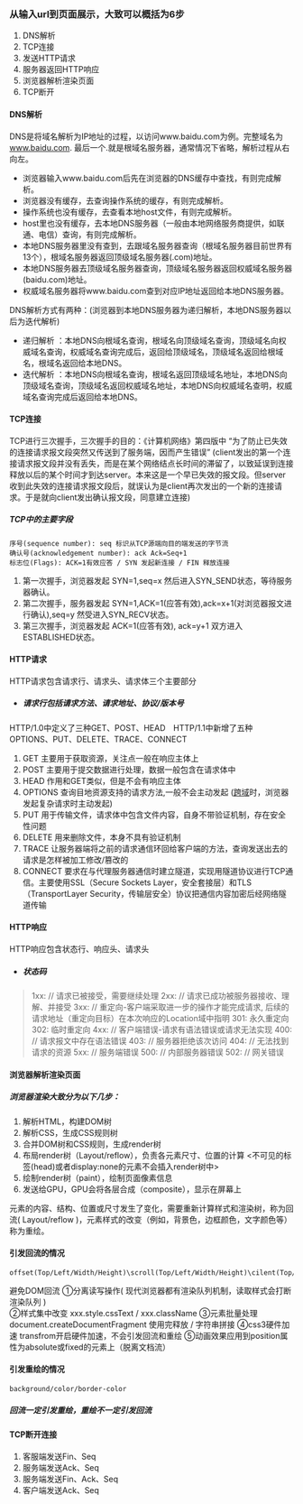 ### 从输入url到页面展示，大致可以概括为6步
1. DNS解析
2. TCP连接
3. 发送HTTP请求
4. 服务器返回HTTP响应
5. 浏览器解析渲染页面
6. TCP断开

#### DNS解析
DNS是将域名解析为IP地址的过程，以访问www.baidu.com为例。完整域名为 www.baidu.com. 最后一个.就是根域名服务器，通常情况下省略，解析过程从右向左。

- 浏览器输入www.baidu.com后先在浏览器的DNS缓存中查找，有则完成解析。
- 浏览器没有缓存，去查询操作系统的缓存，有则完成解析。
- 操作系统也没有缓存，去查看本地host文件，有则完成解析。
- host里也没有缓存，去本地DNS服务器（一般由本地网络服务商提供，如联通、电信）查询，有则完成解析。
- 本地DNS服务器里没有查到，去跟域名服务器查询（根域名服务器目前世界有13个），根域名服务器返回顶级域名服务器(.com)地址。
- 本地DNS服务器去顶级域名服务器查询，顶级域名服务器返回权威域名服务器(baidu.com)地址。
- 权威域名服务器将www.baidu.com查到对应IP地址返回给本地DNS服务器。

DNS解析方式有两种：(浏览器到本地DNS服务器为递归解析，本地DNS服务器以后为迭代解析)
- 递归解析 ：本地DNS向根域名查询，根域名向顶级域名查询，顶级域名向权威域名查询，权威域名查询完成后，返回给顶级域名，顶级域名返回给根域名，根域名返回给本地DNS。
- 迭代解析 ：本地DNS向根域名查询，根域名返回顶级域名地址，本地DNS向顶级域名查询，顶级域名返回权威域名地址，本地DNS向权威域名查明，权威域名查询完成后返回给本地DNS。

#### TCP连接
TCP进行三次握手，三次握手的目的：《计算机网络》第四版中 “为了防止已失效的连接请求报文段突然又传送到了服务端，因而产生错误”
(client发出的第一个连接请求报文段并没有丢失，而是在某个网络结点长时间的滞留了，以致延误到连接释放以后的某个时间才到达server。本来这是一个早已失效的报文段。但server收到此失效的连接请求报文段后，就误认为是client再次发出的一个新的连接请求。于是就向client发出确认报文段，同意建立连接)
##### TCP中的主要字段
```
序号(sequence number): seq 标识从TCP源端向目的端发送的字节流
确认号(acknowledgement number): ack Ack=Seq+1
标志位(Flags): ACK=1有效应答 / SYN 发起新连接 / FIN 释放连接  
```
1. 第一次握手，浏览器发起 SYN=1,seq=x 然后进入SYN_SEND状态，等待服务器确认。
2. 第二次握手，服务器发起 SYN=1,ACK=1(应答有效),ack=x+1(对浏览器报文进行确认),seq=y 然受进入SYN_RECV状态。
3. 第三次握手，浏览器发起 ACK=1(应答有效), ack=y+1 双方进入ESTABLISHED状态。

#### HTTP请求
HTTP请求包含请求行、请求头、请求体三个主要部分
- ##### 请求行包括请求方法、请求地址、协议/版本号
HTTP/1.0中定义了三种GET、POST、HEAD　HTTP/1.1中新增了五种OPTIONS、PUT、DELETE、TRACE、CONNECT
1. GET 主要用于获取资源，关注点一般在响应主体上
2. POST 主要用于提交数据进行处理，数据一般包含在请求体中
3. HEAD 作用和GET类似，但是不会有响应主体
4. OPTIONS 查询目地资源支持的请求方法,一般不会主动发起 ([跨域](https://github.com/Mrshihe/blog/blob/master/markdown/js/跨域及其解决方案.md)时，浏览器发起复杂请求时主动发起)
5. PUT 用于传输文件，请求体中包含文件内容，自身不带验证机制，存在安全性问题
6. DELETE 用来删除文件，本身不具有验证机制
7. TRACE 让服务器端将之前的请求通信环回给客户端的方法，查询发送出去的请求是怎样被加工修改/篡改的
8. CONNECT 要求在与代理服务器通信时建立隧道，实现用隧道协议进行TCP通信。主要使用SSL（Secure Sockets Layer，安全套接层）和TLS（TransportLayer Security，传输层安全）协议把通信内容加密后经网络隧道传输

#### HTTP响应
HTTP响应包含状态行、响应头、请求头
- ##### 状态码
> 1xx: // 请求已被接受，需要继续处理
> 2xx: // 请求已成功被服务器接收、理解、并接受
> 3xx: // 重定向-客户端采取进一步的操作才能完成请求, 后续的请求地址（重定向目标）在本次响应的Location域中指明
>   301: 永久重定向
>   302: 临时重定向
> 4xx: // 客户端错误-请求有语法错误或请求无法实现
>   400: // 请求报文中存在语法错误
>   403: // 服务器拒绝该次访问
>   404: // 无法找到请求的资源
> 5xx: // 服务端错误
>   500: // 内部服务器错误
>   502: // 网关错误

#### 浏览器解析渲染页面
##### 浏览器渲染大致分为以下几步：
1. 解析HTML，构建DOM树
2. 解析CSS，生成CSS规则树
3. 合并DOM树和CSS规则，生成render树
4. 布局render树（Layout/reflow），负责各元素尺寸、位置的计算 <不可见的标签(head)或者display:none的元素不会插入render树中>
5. 绘制render树（paint），绘制页面像素信息
6. 发送给GPU，GPU会将各层合成（composite），显示在屏幕上

元素的内容、结构、位置或尺寸发生了变化，需要重新计算样式和渲染树，称为回流( Layout/reflow )，元素样式的改变（例如，背景色，边框颜色，文字颜色等）称为重绘。
#### 引发回流的情况
```
offset(Top/Left/Width/Height)\scroll(Top/Left/Width/Height)\cilent(Top/Left/Width/Height)\width,heigh\getComputedStyle()
```
避免DOM回流
①分离读写操作( 现代浏览器都有渲染队列机制，读取样式会打断渲染队列 )  
②样式集中改变  xxx.style.cssText / xxx.className
③元素批量处理  document.createDocumentFragment 使用完释放 / 字符串拼接
④css3硬件加速  transfrom开启硬件加速，不会引发回流和重绘
⑤动画效果应用到position属性为absolute或fixed的元素上（脱离文档流）
#### 引发重绘的情况
```
background/color/border-color
```
##### 回流一定引发重绘，重绘不一定引发回流

#### TCP断开连接
1. 客服端发送Fin、Seq
2. 服务端发送Ack、Seq
3. 服务端发送Fin、Ack、Seq
4. 客户端发送Ack、Seq

